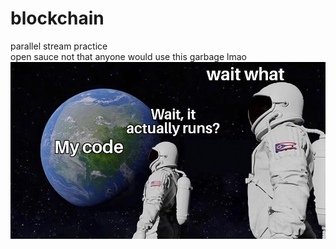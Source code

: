 # blockchain
 parallel stream practice  
 open sauce not that anyone would use this garbage lmao  
<img src ="231.jpg" >
